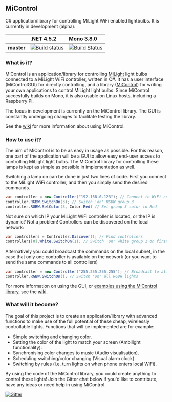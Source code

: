 ## MiControl

C# application/library for controlling MiLight WiFi enabled lightbulbs. It is currently in development (alpha).

|   | .NET 4.5.2 | Mono 3.8.0 |
|---|:-----------|:-----------|
| **master** | [![Build status](https://ci.appveyor.com/api/projects/status/vqi584om4kcj3032/branch/master?svg=true)](https://ci.appveyor.com/project/Milfje/micontrol/branch/master) | [![Build Status](https://travis-ci.org/Milfje/MiControl.svg?branch=master)](https://travis-ci.org/Milfje/MiControl) |

### What is it?

MiControl is an application/library for controlling <a href="http://www.milight.com/">MiLight</a> light bulbs connected to a MiLight WiFi controller, written in C#. It has a user interface (MiControlGUI) for directly controlling, and a library (<a href="http://github.com/Milfje/MiControl/wiki/MiControl">MiControl</a>) for writing your own applications to control MiLight light bulbs. Since MiControl succesfully builds on Mono, it is also usable on Linux hosts, including a Raspberry Pi.

The focus in development is currently on the MiControl library. The GUI is constantly undergoing changes to facilitate testing the library.

See the <a href="https://github.com/Milfje/MiControl/wiki">wiki</a> for more information about using MiControl.

### How to use it?

The aim of MiControl is to be as easy in usage as possible. For this reason, one part of the application will be a GUI to allow easy end-user access to controlling MiLight light bulbs. The MiControl library for controlling these lamps is kept as simple as possible in implementation as well.

Switching a lamp on can be done in just two lines of code. First you connect to the MiLight WiFi controller, and then you simply send the desired commands.

```csharp
var controller = new Controller("192.168.0.123"); // Connect to WiFi controller
controller.RGBW.SwitchOn(3); // Switch 'on' RGBW group 3
controller.RGBW.SetColor(3, Color.Red) // Set group 3 color to Red
```

Not sure on which IP your MiLight WiFi controller is located, or the IP is dynamic? Not a problem! Controllers can be discovered on the local network:

```csharp
var controllers = Controller.Discover(); // Find controllers
controllers[0].White.SwitchOn(1); // Switch 'on' white group 1 on first found controller
```

Alternatively you could broadcast the commands on the local subnet, in the case that only one controller is available on the network (or you want to send the same commands to all controllers)

```csharp
var controller = new Controller("255.255.255.255"); // Broadcast to all
controller.RGBW.SwitchOn(); // Switch 'on' all RGBW lights
```

For more information on using the GUI, or <a href="https://github.com/Milfje/MiControl/wiki/MiControl">examples using the MiControl library</a>, see the <a href="https://github.com/Milfje/MiControl/wiki">wiki</a>.

### What will it become?

The goal of this project is to create an application/library with advanced functions to make use of the full potential of these cheap, wirelessly controllable lights. Functions that will be implemented are for example:

* Simple switching and changing color.
* Setting the color of the light to match your screen (Ambilight functionality).
* Synchronising color changes to music (Audio visualisation).
* Scheduling switching/color changing (Visual alarm clock).
* Switching by rules (i.e. turn lights on when phone enters local WiFi).

By using the code of the MiControl library, you could create anything to control these lights! Join the Gitter chat below if you'd like to contribute, have any ideas or need help in using MiControl.

[![Gitter](https://badges.gitter.im/Join%20Chat.svg)](https://gitter.im/Milfje/MiControl?utm_source=badge&utm_medium=badge&utm_campaign=pr-badge)

